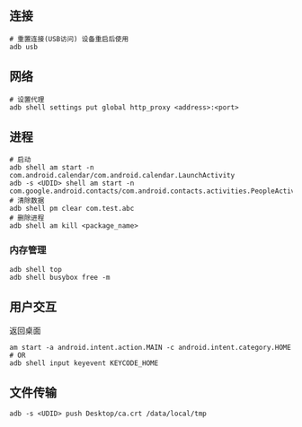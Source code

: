 ## 连接

```shell
# 重置连接(USB访问) 设备重启后使用
adb usb
```

## 网络
```shell
# 设置代理
adb shell settings put global http_proxy <address>:<port>
```

## 进程
```shell
# 启动
adb shell am start -n com.android.calendar/com.android.calendar.LaunchActivity
adb -s <UDID> shell am start -n com.google.android.contacts/com.android.contacts.activities.PeopleActivity
# 清除数据
adb shell pm clear com.test.abc
# 删除进程
adb shell am kill <package_name>
```

### 内存管理
```shell
adb shell top
adb shell busybox free -m
```

## 用户交互
返回桌面
```shell
am start -a android.intent.action.MAIN -c android.intent.category.HOME
# OR
adb shell input keyevent KEYCODE_HOME
```

## 文件传输
```shell
adb -s <UDID> push Desktop/ca.crt /data/local/tmp
```